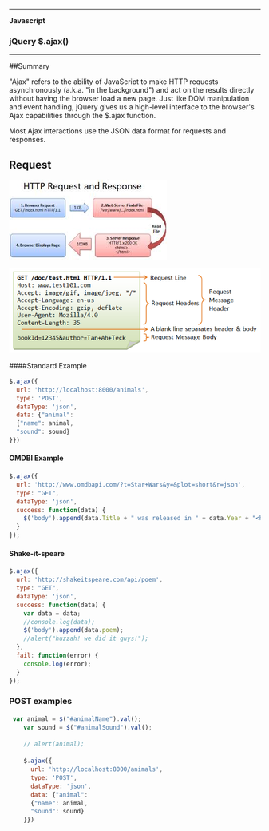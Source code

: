 ___

<strong>Javascript</strong>
<h3>jQuery $.ajax()</h3>

---

##Summary

"Ajax" refers to the ability of JavaScript to make HTTP requests asynchronously (a.k.a. "in the background") and act on the results directly without having the browser load a new page. Just like DOM manipulation and event handling, jQuery gives us a high-level interface to the browser's Ajax capabilities through the $.ajax function.

Most Ajax interactions use the JSON data format for requests and responses.

## Request

![http_request_response.jpeg](http_request_response.jpeg)

![http_request_response.png](http_request_response.png)

####Standard Example

```javascript
$.ajax({
  url: 'http://localhost:8000/animals',
  type: 'POST',
  dataType: 'json',
  data: {"animal":
  {"name": animal,
  "sound": sound}
}})
```

#### OMDBI Example

```javascript
$.ajax({
  url: 'http://www.omdbapi.com/?t=Star+Wars&y=&plot=short&r=json',
  type: "GET",
  dataType: 'json',
  success: function(data) {
    $('body').append(data.Title + " was released in " + data.Year + "<hr><br>");
  }
});
```

#### Shake-it-speare
```javascript
$.ajax({
  url: 'http://shakeitspeare.com/api/poem',
  type: "GET",
  dataType: 'json',
  success: function(data) {
    var data = data;
    //console.log(data);
    $('body').append(data.poem);
    //alert("huzzah! we did it guys!");
  },
  fail: function(error) {
    console.log(error);
  }
});
```

### POST examples

```javascript
 var animal = $("#animalName").val();
    var sound = $("#animalSound").val();

    // alert(animal);

    $.ajax({
      url: 'http://localhost:8000/animals',
      type: 'POST',
      dataType: 'json',
      data: {"animal":
      {"name": animal,
      "sound": sound}
    }})
```
